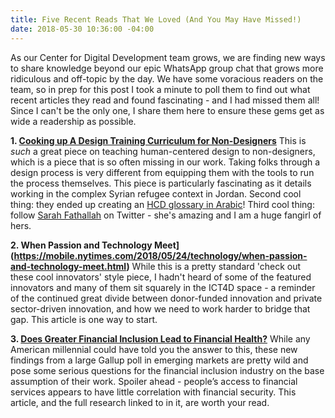 ```yaml
---
title: Five Recent Reads That We Loved (And You May Have Missed!)
date: 2018-05-30 10:36:00 -04:00
---
```


As our Center for Digital Development team grows, we are finding new ways to share knowledge beyond our epic WhatsApp group chat that grows more ridiculous and off-topic by the day. We have some voracious readers on the team, so in prep for this post I took a minute to poll them to find out what recent articles they read and found fascinating - and I had missed them all! Since I can't be the only one, I share them here to ensure these gems get as wide a readership as possible.

**1. [Cooking up A Design Training Curriculum for Non-Designers](https://medium.com/air-bel/cooking-up-a-design-training-curriculum-for-non-designers-dd6f9c648df0)** This is *such* a great piece on teaching human-centered design to non-designers, which is a piece that is so often missing in our work. Taking folks through a design process is very different from equipping them with the tools to run the process themselves. This piece is particularly fascinating as it details working in the complex Syrian refugee context in Jordan. Second cool thing: they ended up creating an [HCD glossary in Arabic](https://sites.google.com/view/mahali/glossary-%D9%85%D8%B9%D8%AC%D9%85?authuser=0)! Third cool thing: follow [Sarah Fathallah](https://twitter.com/SFath) on Twitter - she's amazing and I am a huge fangirl of hers.

**2. When Passion and Technology Meet](https://mobile.nytimes.com/2018/05/24/technology/when-passion-and-technology-meet.html)** While this is a pretty standard 'check out these cool innovators' style piece, I hadn't heard of some of the featured innovators and many of them sit squarely in the ICT4D space - a reminder of the continued great divide between donor-funded innovation and private sector-driven innovation, and how we need to work harder to bridge that gap. This article is one way to start.

**3. [Does Greater Financial Inclusion Lead to Financial Health?](https://nextbillion.net/does-greater-inclusion-lead-to-financial-health/)** While any American millennial could have told you the answer to this, these new findings from a large Gallup poll in emerging markets are pretty wild and pose some serious questions for the financial inclusion industry on the base assumption of their work. Spoiler ahead - people’s access to financial services appears to have little correlation with financial security. This article, and the full research linked to in it, are worth your read.

